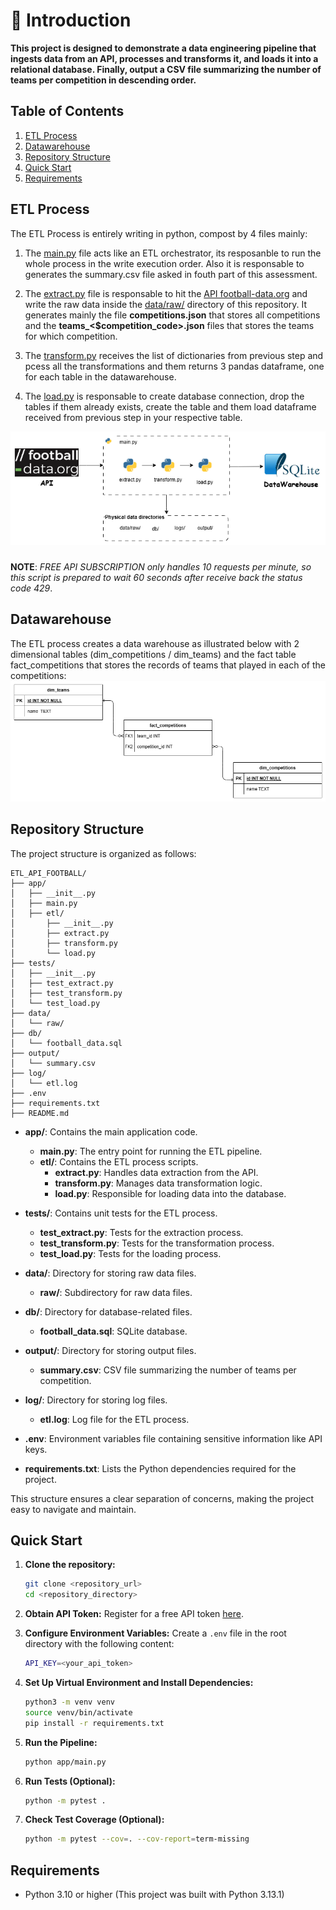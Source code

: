 # 👋 Introduction

**This project is designed to demonstrate a data engineering pipeline that ingests data from an API, processes and transforms it, and loads it into a relational database. 
Finally, output a CSV file summarizing the number of teams per competition in descending order.**


## Table of Contents
1. [ETL Process](#etl-process)
2. [Datawarehouse](#datawarehouse)
3. [Repository Structure](#repository-structure)
3. [Quick Start](#quick-start)
4. [Requirements](#requirements)

## ETL Process
The ETL Process is entirely writing in python, compost by 4 files mainly:

1. The [main.py](app/main.py) file acts like an ETL orchestrator, its resposanble to run the whole process in the write execution order. 
Also it is responsable to generates the summary.csv file asked in fouth part of this assessment.

2. The [extract.py](app/etl/extract.py) file is responsable to hit the [API football-data.org](https://www.football-data.org/) and write the raw data inside the [data/raw/](data/raw/) directory of this repository.
It generates mainly the file **competitions.json** that stores all competitions and the **teams_<$competition_code>.json** files that stores the teams for which competition.

3. The [transform.py](app/etl/transform.py) receives the list of dictionaries from previous step and pcess all the transformations and them returns 3 pandas dataframe, one for each table in the datawarehouse.

4. The [load.py](app/etl/load.py) is responsable to create database connection, drop the tables if them already exists, create the table and them load dataframe received from previous step in your respective table.

![ETL DIAGRAM](img/etldiagram.png)
###
**NOTE**: _FREE API SUBSCRIPTION only handles 10 requests per minute, so this script is prepared to wait 60 seconds after receive back the status code 429_.
####


## Datawarehouse
The ETL process creates a data warehouse as illustrated below with 2 dimensional tables (dim_competitions / dim_teams) and the fact table fact_competitions 
that stores the records of teams that played in each of the competitions:
![DW DIAGRAM](img/dw_diagram.png)


## Repository Structure
The project structure is organized as follows:

```
ETL_API_FOOTBALL/
├── app/
│   ├── __init__.py
│   ├── main.py
│   ├── etl/
│       ├── __init__.py
│       ├── extract.py
│       ├── transform.py
│       └── load.py
├── tests/
│   ├── __init__.py
│   ├── test_extract.py
│   ├── test_transform.py
│   └── test_load.py
├── data/
│   └── raw/
├── db/
│   └── football_data.sql
├── output/
│   └── summary.csv
├── log/
│   └── etl.log
├── .env
├── requirements.txt
├── README.md
```


- **app/**: Contains the main application code.
    - **main.py**: The entry point for running the ETL pipeline.
    - **etl/**: Contains the ETL process scripts.
        - **extract.py**: Handles data extraction from the API.
        - **transform.py**: Manages data transformation logic.
        - **load.py**: Responsible for loading data into the database.

- **tests/**: Contains unit tests for the ETL process.
    - **test_extract.py**: Tests for the extraction process.
    - **test_transform.py**: Tests for the transformation process.
    - **test_load.py**: Tests for the loading process.

- **data/**: Directory for storing raw data files.
    - **raw/**: Subdirectory for raw data files.

- **db/**: Directory for database-related files.
    - **football_data.sql**: SQLite database.

- **output/**: Directory for storing output files.
    - **summary.csv**: CSV file summarizing the number of teams per competition.

- **log/**: Directory for storing log files.
    - **etl.log**: Log file for the ETL process.

- **.env**: Environment variables file containing sensitive information like API keys.

- **requirements.txt**: Lists the Python dependencies required for the project.

This structure ensures a clear separation of concerns, making the project easy to navigate and maintain.



## Quick Start

1. **Clone the repository:**
    ```bash
    git clone <repository_url>
    cd <repository_directory>
    ```

2. **Obtain API Token:**
    Register for a free API token [here](https://www.football-data.org/client/register).

3. **Configure Environment Variables:**
    Create a `.env` file in the root directory with the following content:
    ```bash
    API_KEY=<your_api_token>
    ```

4. **Set Up Virtual Environment and Install Dependencies:**
    ```bash
    python3 -m venv venv
    source venv/bin/activate
    pip install -r requirements.txt
    ```

5. **Run the Pipeline:**
    ```bash
    python app/main.py
    ```

6. **Run Tests (Optional):**
    ```bash
    python -m pytest .
    ```

7. **Check Test Coverage (Optional):**
    ```bash
    python -m pytest --cov=. --cov-report=term-missing
    ```

## Requirements

- Python 3.10 or higher (This project was built with Python 3.13.1)







